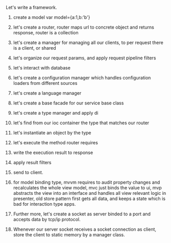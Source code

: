 Let's write a framework.
1. create a model var model={a:1,b:'b'}
2. let's create a router, router maps url to concrete object and returns response, router is a collection
3. let's create a manager for managing all our clients, to per request there is a client, or shared
4. let's organize our request params, and apply request pipeline filters
5. let's interact with database
6. let's create a configuration manager which handles configuration loaders from different sources
7. let's create a language manager
8. let's create a base facade for our service base class
9. let's create a type manager and apply di
9. let's find from our ioc container the type that matches our router
10. let's instantiate an object by the type
11. let's execute the method router requires
12. write the execution result to response
13. apply result filters
14. send to client.

14. for model binding type, mvvm requires to audit property changes and recalculates the whole view model, mvc just binds the value to ui, mvp abstracts the view into an interface and handles all view relevant logic in presenter, old store pattern first gets all data, and keeps a state which is bad for interaction type apps.

15. Further more, let's create a socket as server binded to a port and accepts data by tcp/ip protocol.

16. Whenever our server socket receives a socket connection as client, store the client to static memory by a manager class.
